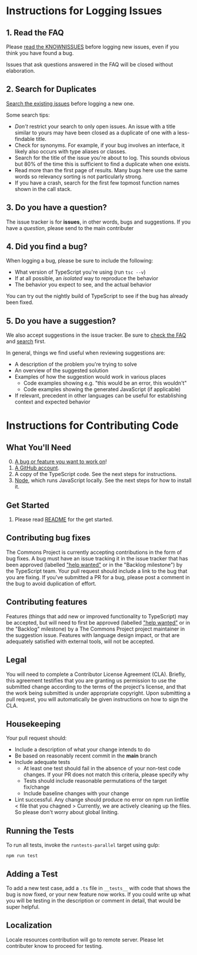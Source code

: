 # Instructions for Logging Issues

## 1. Read the FAQ

Please [read the KNOWNISSUES](./DOC/FAQ.md) before logging new issues, even if you think you have found a bug.

Issues that ask questions answered in the FAQ will be closed without elaboration.

## 2. Search for Duplicates

[Search the existing issues](https://github.com/the-commons-project/smart-health-card-verifier/search?type=Issues) before logging a new one.

Some search tips:
 * *Don't* restrict your search to only open issues. An issue with a title similar to yours may have been closed as a duplicate of one with a less-findable title.
 * Check for synonyms. For example, if your bug involves an interface, it likely also occurs with type aliases or classes.
 * Search for the title of the issue you're about to log. This sounds obvious but 80% of the time this is sufficient to find a duplicate when one exists.
 * Read more than the first page of results. Many bugs here use the same words so relevancy sorting is not particularly strong.
 * If you have a crash, search for the first few topmost function names shown in the call stack.

## 3. Do you have a question?

The issue tracker is for **issues**, in other words, bugs and suggestions.
If you have a *question*, please send to the main contributer

## 4. Did you find a bug?

When logging a bug, please be sure to include the following:
 * What version of TypeScript you're using (run `tsc --v`)
 * If at all possible, an *isolated* way to reproduce the behavior
 * The behavior you expect to see, and the actual behavior

You can try out the nightly build of TypeScript  to see if the bug has already been fixed.

## 5. Do you have a suggestion?

We also accept suggestions in the issue tracker.
Be sure to [check the FAQ](https://github.com/the-commons-project/smart-health-card-verifier/wiki/FAQ) and [search](https://github.com/Microsoft/TypeScript/issues?utf8=%E2%9C%93&q=is%3Aissue) first.

In general, things we find useful when reviewing suggestions are:
* A description of the problem you're trying to solve
* An overview of the suggested solution
* Examples of how the suggestion would work in various places
  * Code examples showing e.g. "this would be an error, this wouldn't"
  * Code examples showing the generated JavaScript (if applicable)
* If relevant, precedent in other languages can be useful for establishing context and expected behavior

# Instructions for Contributing Code

## What You'll Need

0. [A bug or feature you want to work on](https://github.com/the-commons-project/smart-health-card-verifier/labels/help%20wanted)!
1. [A GitHub account](https://github.com/join).
2. A copy of the TypeScript code. See the next steps for instructions.
3. [Node](https://nodejs.org), which runs JavaScript locally. See the next steps for how to install it.

## Get Started

1. Please read  [README](./README.md) for the get started.


## Contributing bug fixes

The Commons Project is currently accepting contributions in the form of bug fixes. A bug must have an issue tracking it in the issue tracker that has been approved (labelled ["help wanted"](https://github.com/the-commons-project/smart-health-card-verifier/labels/issues?q=is%3Aopen+is%3Aissue+label%3A%22help+wanted%22) or in the "Backlog milestone") by the TypeScript team. Your pull request should include a link to the bug that you are fixing. If you've submitted a PR for a bug, please post a comment in the bug to avoid duplication of effort.

## Contributing features

Features (things that add new or improved functionality to TypeScript) may be accepted, but will need to first be approved (labelled ["help wanted"](https://github.com/the-commons-project/smart-health-card-verifier/issues?q=is%3Aopen+is%3Aissue+label%3A%22help+wanted%22) or in the "Backlog" milestone) by a The Commons Project project maintainer in the suggestion issue. Features with language design impact, or that are adequately satisfied with external tools, will not be accepted.

## Legal

You will need to complete a Contributor License Agreement (CLA). Briefly, this agreement testifies that you are granting us permission to use the submitted change according to the terms of the project's license, and that the work being submitted is under appropriate copyright. Upon submitting a pull request, you will automatically be given instructions on how to sign the CLA.

## Housekeeping

Your pull request should:

* Include a description of what your change intends to do
* Be based on reasonably recent commit in the **main** branch
* Include adequate tests
    * At least one test should fail in the absence of your non-test code changes. If your PR does not match this criteria, please specify why
    * Tests should include reasonable permutations of the target fix/change
    * Include baseline changes with your change
* Lint successful. Any change should produce no error on 
  npm run lintfile < file that you chagned > 
  Currently, we are actively cleaning up the files. So please don't worry about global liniting. 



## Running the Tests

To run all tests, invoke the `runtests-parallel` target using gulp:

```Shell
npm run test
```


## Adding a Test

To add a new test case, add a `.ts` file in `__tests__` with code that shows the bug is now fixed, or your new feature now works.
If you could write up what you will be testing in the description or comment in detail,
that would be super helpful. 



## Localization

Locale resources contribution will go to remote server. 
Please let contributer know to proceed for testing. 
